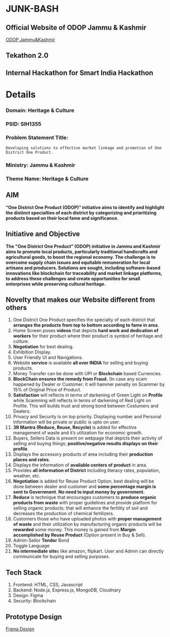 # JUNK-BASH
## Official Website of ODOP Jammu & Kashmir
[ODOP Jammu&Kashmir](http://odopjk.netlify.app)
## Tekathon 2.0
## Internal Hackathon for Smart India Hackathon
# Details

### Domain: Heritage & Culture
### PSID: SIH1355
### Problem Statement Title: 
    Developing solutions to effective market linkage and promotion of One District One Product.
### Ministry: Jammu & Kashmir
### Theme Name: Heritage & Culture

## AIM
**“One District One Product (ODOP)” initiative aims to identify and highlight the distinct specialties of each district by categorizing and prioritizing
products based on their local fame and significance.**

## Initiative and Objective
**The "One District One Product" (ODOP) initiative in Jammu and Kashmir aims to promote local products, particularly traditional handicrafts and
agricultural goods, to boost the regional economy. The challenge is to overcome supply chain issues and equitable remuneration for local artisans
and producers. Solutions are sought, including software-based innovations like blockchain for traceability and market linkage platforms, to address
these challenges and create opportunities for small enterprises while preserving cultural heritage.**

## Novelty that makes our Website different from others
1) One District One Product specifies the specialty of each district that **arranges the products from top to bottom according to fame in area**.
2) Home Screen poses **videos** that depicts **hard work and dedication of workers** for their product where their product is symbol of heritage and culture.
3) **Negotiation** for best dealing.
4) Exhibition Display.
5) User Friendly UI and Navigations.
6) Website **service** is available **all over INDIA** for selling and buying products.
7) Money Transfer can be done with UPI or **Blockchain** based Currencies.
8) **BlockChain ensures the remedy from Fraud.** (In case any scam happened by Dealer or Customer; it will hammer penalty on Scammer by 15% of Original Price of Product.
9) **Satisfaction** will reflects in terms of darkening of Green Light on **Profile** while Scamming will reflects in terms of darkening of Red Light on Profile. This will builds trust and strong bond between Costumers and Dealers.
10) Privacy and Security is on top priority. Displaying number and Personal Information will be private or public is upto on user.
11) **3R Mantra (Reduce, Reuse, Recycle)** is added for effective management of waste and it’s utilization for economic growth.
12) Buyers, Sellers Data is present on webpage that depicts their activity of selling and buying things; **positive/negative results displays on their profile**.
13) Displays the accessory products of area including their **production places and rates**.
14) Displays the information of **available centers of product** in area.
15) Provides **all information of District** including literacy rates, population, weather, etc.
16) **Negotiation** is added for Reuse Product Option, best dealing will be done between dealer and customer and **some percentage margin is sent to Government**. **No need to input money by government.**
17) **Reduce** is technique that encourages customers to **produce organic products from waste** with proper guidelines and provide platform for
selling organic products; that will enhance the fertility of soil and decreases the production of chemical fertilizers.
18) Customers those who have uploaded photos with **proper management of waste** and their utilization by manufacturing organic products
will be **rewarded** some money. This money is gained from **Margin accomplished by Reuse Product** (Option present in Buy & Sell).
19) Admin-Sellor **Tendor** Bond
20) Toggle Language
21) **No intermediate site**s like amazon, flipkart. User and Admin can directly communicate for buying and selling purposes.

## Tech Stack
1) Frontend: HTML, CSS, Javascript
2) Backend: Node.js, Express.js, MongoDB, Cloudnary
3) Design: Figma
4) Security: Blockchain

## Prototype Design
[Figma Design](https://www.figma.com/file/fW9C1THTrjKOtYpVpWPa8q/JUNK_BASH?type=design&node-id=1%3A2&mode=design&t=ZmdkCRllkMztsFOc-1)


